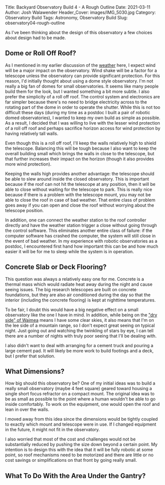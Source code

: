 Title: Backyard Observatory Build 4 - A Rough Outline
Date: 2021-03-11
Author: Josh Walawender
Header_Cover: images/IMG_5030.jpg
Category: Observatory Build
Tags: Astronomy, Observatory Build
Slug: observatory04-rough-outline

As I've been thinking about the design of this observatory a few choices about design had to be made.

## Dome or Roll Off Roof?

As I mentioned in my earlier discussion of the [weather](observatory02-weather) here, I expect wind will be a major impact on the observatory.  Wind shake will be a factor for a telescope unless the observatory can provide significant protection.  For this reason, I'd initially thought about using a dome style observatory.  I'm not really a big fan of domes for small observatories.  It seems like many people build them for the look, but I wanted something a bit more subtle.  I also prefer the simplicity of a roll off roof.  The control system and electronics are far simpler because there's no need to bridge electricity across to the rotating part of the dome in order to operate the shutter.  While this is not too difficult these days (during my time as a postdoc I built a pair of robotic domed observatories), I wanted to keep my own build as simple as possible.  As a result, I decided that I was willing to live with the lesser wind protection of a roll off roof and perhaps sacrifice horizon access for wind protection by having relatively tall walls.

Even though this is a roll off roof, I'll keep the walls relatively high to shield the telescope.  Balancing this will be tough because I also want to keep the overall building small which brings the walls in close to the telescope, but that further increases their impact on the horizon (though it also provides more wind protection).

Keeping the walls high provides another advantage: the telescope should be able to slew around inside the closed observatory.  This is important because if the roof can not hit the telescope at any position, then it will be able to close without waiting for the telescope to park.  This is really nice because if there is a problem with the telescope mount, you may not be able to close the roof in case of bad weather.  That entire class of problem goes away if you can open and close the roof without worrying about the telescope position.

In addition, one can connect the weather station to the roof controller directly and have the weather station trigger a close without going through the control software.  This eliminates another entire class of failure:  if the computer software has crashed the computer, the system will still close in the event of bad weather.  In my experience with robotic observatories as a postdoc, I encountered first hand how important this can be and how much easier it will be for me to sleep while the system is in operation.

## Concrete Slab or Deck Flooring?

This question was always a relatively easy one for me.  Concrete is a thermal mass which would radiate heat away during the night and cause seeing issues.  The big research telescopes are built on concrete foundations, but they are also air conditioned during the day so that the interior (including the concrete flooring) is kept at nighttime temperatures.

To be fair, I doubt this would have a big negative effect on a small observatory like the one I have in mind.  In addition, while being on the ["dry side" of Waimea](observatory02-weather) means I have some clear skies, it also means that I'm on the lee side of a mountain range, so I don't expect great seeing on typical night.  Just going out and watching the twinkling of stars by eye, I can tell there are a number of nights with truly poor seeing that I'll be dealing with.

I also didn't want to deal with arranging for a cement truck and pouring a large cement pad.  It will likely be more work to build footings and a deck, but I prefer that solution.

## What Dimensions?

How big should this observatory be?  One of my initial ideas was to build a really small observatory (maybe 4 feet square) geared toward housing a single short focus refractor on a compact mount.  The original idea was to be as small as possible to the point where a human wouldn't be able to go inside comfortably.  To work on the equipment, one would open the roof and lean in over the walls.

I moved away from this idea since the dimensions would be tightly coupled to exactly which mount and telescope were in use.  If I changed equipment in the future, it might not fit in the observatory.

I also worried that most of the cost and challenges would not be substantially reduced by pushing the size down beyond a certain point.  My intention is to design this with the idea that it will be fully robotic at some point, so roof mechanisms need to be motorized and there are little or no cost savings or simplifications on that front by going really small.

## What To Do With the Area Under the Gantry?


